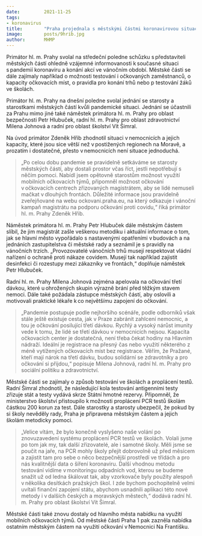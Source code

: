 ```yaml
---
date:         2021-11-25
tags:        
- koronavirus
title:        "Praha projednala s městskými částmi koronavirovou situaci včetně vánočních trhů a očkování zaměstnanců"
image: 	      posts/9hrib.jpg
author:       MHMP
---
```


Primátor hl. m. Prahy svolal na středeční poledne schůzku s představiteli městských částí ohledně vzájemné informovanosti k současné situaci s pandemií koronaviru a konání akcí ve vánočním období. Městské části se dále zajímaly například o možnosti testování i očkovaných zaměstnanců, o kapacity očkovacích míst, o pravidla pro konání trhů nebo p testování žáků ve školách. 

Primátor hl. m. Prahy na dnešní poledne svolal jednání se starosty a starostkami městských částí kvůli pandemické situaci. Jednání se účastnili za Prahu mimo jiné také náměstek primátora hl. m. Prahy pro oblast bezpečnosti Petr Hlubuček, radní hl. m. Prahy pro oblast zdravotnictví Milena Johnová a radní pro oblast školství Vít Šimral.  

Na úvod primátor Zdeněk Hřib zhodnotil situaci v nemocnicích a jejich kapacity, které jsou sice větší než v postižených regionech na Moravě, a prozatím i dostatečné, přesto v nemocnicích není situace jednoduchá.  

> „Po celou dobu pandemie se pravidelně setkáváme se starosty městských částí, aby dostali prostor včas říct, jestli nepotřebují s něčím pomoci. Nabídl jsem opětovně starostům možnost využití mobilních očkovacích týmů, připomněl možnost očkování v očkovacích centrech zřizovaných magistrátem, aby se lidé nemuseli mačkat v dlouhých frontách. Důležité informace jsou pravidelně zveřejňované na webu ockovani.praha.eu, na který odkazuje i vánoční kampaň magistrátu na podporu očkování proti covidu,“ říká primátor hl. m. Prahy Zdeněk Hřib. 

Náměstek primátora hl. m. Prahy Petr Hlubuček dále městským částem slíbil, že jim magistrát zašle veškerou metodiku i aktuální informace o tom, jak se hlavní město vypořádalo s nastavenými opatřeními v budovách a na jednáních zastupitelstva či městské rady a seznámil je s pravidly na vánočních trzích. „Provozovatelé vánočních trhů musejí respektovat vládní nařízení o ochraně proti nákaze covidem. Musejí tak například zajistit desinfekci či rozestupy mezi zákazníky ve frontách,“ doplňuje náměstek Petr Hlubuček. 

Radní hl. m. Prahy Milena Johnová zejména apelovala na očkování třetí dávkou, které u ohrožených skupin výrazně brání před těžkým stavem nemoci. Dále také požádala zástupce městských částí, aby oslovili a motivovali praktické lékaře k co největšímu zapojení do očkování.  

> „Pandemie postupuje podle nejhoršího scénáře, podle odborníků však stále ještě existuje cesta, jak v Praze zabránit zahlcení nemocnic, a tou je očkování posilující třetí dávkou. Rychlý a vysoký nárůst imunity vede k tomu, že lidé se třetí dávkou v nemocnicích nejsou. Kapacita očkovacích center je dostatečná, není třeba čekat hodiny na Hlavním nádraží. Ideální je registrace na přesný čas nebo využití některého z méně vytížených očkovacích míst bez registrace. Věřím, že Pražané, kteří mají nárok na třetí dávku, budou solidární se zdravotníky a pro očkování si přijdou,“ popisuje Milena Johnová, radní hl. m. Prahy pro sociální politiku a zdravotnictví. 

Městské části se zajímaly o způsob testování ve školách a proplácení testů. Radní Šimral zhodnotil, že následující kola testování antigenními testy zřizuje stát a testy vydává skrze Státní hmotné rezervy. Připomněl, že ministerstvo školství přistoupilo k možnosti proplácení PCR testů školám částkou 200 korun za test. Dále starostky a starosty ubezpečil, že pokud by si školy nevěděly rady, Praha je připravena městským částem a jejich školám metodicky pomoci.  

> „Velice vítám, že bylo konečně vyslyšeno naše volání po znovuzavedení systému proplácení PCR testů ve školách. Volali jsme po tom jak my, tak další zřizovatelé, ale i samotné školy. Měli jsme se poučit na jaře, na PCR mohly školy přejít dobrovolně už před měsícem a zajistit tam pro sebe o něco bezpečnější prostředí ve třídách a pro nás kvalitnější data o šíření koronaviru. Další vhodnou metodu testování vidíme v monitoringu odpadních vod, kterou se budeme snažit už od ledna škálovat tak, aby vzorkovače byly použity alespoň v několika desítkách pražských škol. I zde bychom pochopitelně velmi uvítali finanční zapojení státu, abychom usnadnili aplikaci této nové metody i v dalších českých a moravských městech,“ dodává radní hl. m. Prahy pro oblast školství Vít Šimral.  

Městské části také znovu dostaly od hlavního města nabídku na využití mobilních očkovacích týmů. Od městské části Praha 1 pak zazněla nabídka ostatním městským částem na využití očkování v Nemocnici Na Františku.  

 
